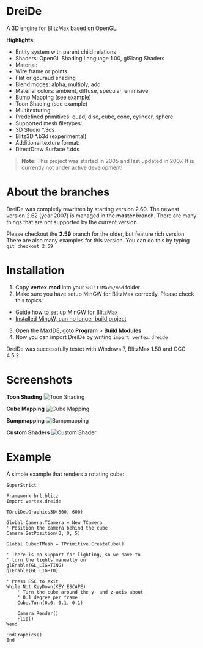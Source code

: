 # DreiDe
A 3D engine for BlitzMax based on OpenGL.

**Highlights:**
* Entity system with parent child relations
* Shaders: OpenGL Shading Language 1.00, glSlang Shaders
* Material:
 * Wire frame or points
 * Flat or gouraud shading
 * Blend modes: alpha, multiply, add
 * Material colors: ambient, diffuse, specular, emmisive
* Bump Mapping (see example)
* Toon Shading (see example)
* Multitexturing
* Predefined primitives: quad, disc, cube, cone, cylinder, sphere
* Supported mesh filetypes:
 * 3D Studio *.3ds
 * Blitz3D *.b3d (experimental)
* Additional texture format:
 * DirectDraw Surface *.dds

> **Note**: This project was started in 2005 and last updated in 2007. It is currently not under active development!

# About the branches
DreiDe was completly rewritten by starting version 2.60. The newest version 2.62 (year 2007) is managed in the **master** branch. There are many things that are not supported by the current version.

Please checkout the **2.59** branch for the older, but feature rich version. There are also many examples for this version.
You can do this by typing `git checkout 2.59`

# Installation
1. Copy **vertex.mod** into your `%BlitzMax%/mod` folder
2. Make sure you have setup MinGW for BlitzMax correctly. Please check this topics:
 * [Guide how to set up MinGW for BlitzMax](http://www.blitzbasic.com/Community/posts.php?topic=90964)
 * [Installed MingW, can no longer build project](http://www.blitzbasic.com/Community/posts.php?topic=104435)
3. Open the MaxIDE, goto **Program** > **Build Modules**
4. Now you can import DreiDe by writing `import vertex.dreide`

DreiDe was successfully testet with Windows 7, BlitzMax 1.50 and GCC 4.5.2.

# Screenshots
**Toon Shading**
![Toon Shading](https://cloud.githubusercontent.com/assets/10528519/8034685/58a592d6-0dea-11e5-922a-37d6f97a99c2.png "Screenshot Toon Shading")

**Cube Mapping**
![Cube Mapping](https://cloud.githubusercontent.com/assets/10528519/8034687/58aa993e-0dea-11e5-9bb9-100c753cf805.png "Screenshot Cube Mapping")

**Bumpmapping**
![Bumpmapping](https://cloud.githubusercontent.com/assets/10528519/8034686/58aa5f14-0dea-11e5-822c-1bd1b99f41d1.png "Screenshot Bumpmapping")

**Custom Shaders**
![Custom Shader](https://cloud.githubusercontent.com/assets/10528519/8034688/58ab87d6-0dea-11e5-977a-9c23c471b428.png "Screenshot Water Shader")

# Example
A simple example that renders a rotating cube:

```blitzmax
SuperStrict

Framework brl.blitz
Import vertex.dreide

TDreiDe.Graphics3D(800, 600)

Global Camera:TCamera = New TCamera
' Position the camera behind the cube
Camera.SetPosition(0, 0, 5)

Global Cube:TMesh = TPrimitive.CreateCube()

' There is no support for lighting, so we have to
' turn the lights manually on
glEnable(GL_LIGHTING)
glEnable(GL_LIGHT0)

' Press ESC to exit
While Not KeyDown(KEY_ESCAPE)
	' Turn the cube around the y- and z-axis about
	' 0.1 degree per frame
	Cube.Turn(0.0, 0.1, 0.1)

	Camera.Render()
	Flip()
Wend

EndGraphics()
End
```
